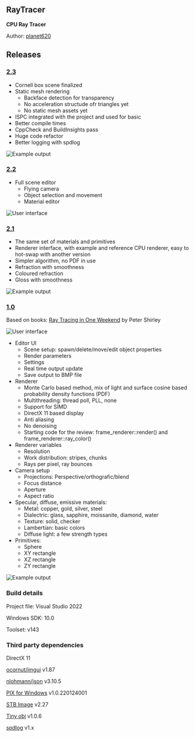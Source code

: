 ## RayTracer
**CPU Ray Tracer**

Author: [planet620]

## Releases

### [2.3]
- Cornell box scene finalized
- Static mesh rendering
    - Backface detection for transparency
    - No acceleration structude ofr triangles yet
    - No static mesh assets yet
- ISPC integrated with the project and used for basic 
- Better compile times 
- CppCheck and BuildInsights pass
- Huge code refactor
- Better logging with spdlog

![Example output](ExampleOutput3.png)

### [2.2]
- Full scene editor
    - Flying camera
    - Object selection and movement
    - Material editor

![User interface](Screenshot22.png)

### [2.1]
- The same set of materials and primitives
- Renderer interface, with example and reference CPU renderer, easy to hot-swap with another version
- Simpler algorithm, no PDF in use
- Refraction with smoothness
- Coloured refraction
- Gloss with smoothness

![Example output](ExampleOutput2.png)

### [1.0]
Based on books: [Ray Tracing in One Weekend] by Peter Shirley

![User interface](Screenshot.png)

- Editor UI
    - Scene setup: spawn/delete/move/edit object properties
    - Render parameters
    - Settings
    - Real time output update
    - Save output to BMP file
- Renderer
	- Monte Carlo based method, mix of light and surface cosine based probability density functions (PDF)
	- Multithreading: thread poll, PLL, none
	- Support for SIMD
    - DirectX 11 based display
	- Anti aliasing
	- No denoising
    - Starting code for the review: frame_renderer::render() and frame_renderer::ray_color()
- Renderer variables
    - Resolution
    - Work distribution: stripes, chunks
    - Rays per pixel, ray bounces
- Camera setup
    - Projections: Perspective/orthografic/blend
    - Focus distance
    - Aperture
    - Aspect ratio
- Specular, diffuse, emissive materials:
    - Metal: copper, gold, silver, steel
    - Dialectric: glass, sapphire, moissanite, diamond, water
    - Texture: solid, checker
    - Lambertian: basic colors
    - Diffuse light: a few strength types
- Primitives: 
    -  Sphere
    -  XY rectangle
    -  XZ rectangle
    -  ZY rectangle

![Example output](ExampleOutput.png)

### Build details
Project file: Visual Studio 2022

Windows SDK: 10.0

Toolset: v143

### Third party dependencies
DirectX 11

[ocornut/imgui] v1.87

[nlohmann/json] v3.10.5

[PIX for Windows] v1.0.220124001

[STB Image] v2.27

[Tiny obj] v1.0.6

[spdlog] v1.x

[//]: # (links)

   [planet620]: <https://mpolaczyk.pl>
   [1.0]: <https://bitbucket.org/planet620/raytracer/commits/tag/release_1.0>
   [2.0]: <https://bitbucket.org/planet620/raytracer/commits/tag/release_2.0>
   [2.1]: <https://bitbucket.org/planet620/raytracer/commits/tag/release_2.1>
   [2.2]: <https://bitbucket.org/planet620/raytracer/commits/tag/release_2.2>
   [2.3]: <https://bitbucket.org/planet620/raytracer/commits/tag/release_2.3>
   [ocornut/imgui]: <https://github.com/ocornut/imgui>
   [nlohmann/json]: <https://github.com/nlohmann/json>
   [PIX for Windows]: <https://devblogs.microsoft.com/pix/download>
   [STB Image]: <http://nothings.org/stb>
   [Tiny obj]: <https://github.com/tinyobjloader/tinyobjloader>
   [spdlog]: <https://github.com/gabime/spdlog/tree/v1.x>
   [Ray Tracing in One Weekend]: <https://raytracing.github.io>